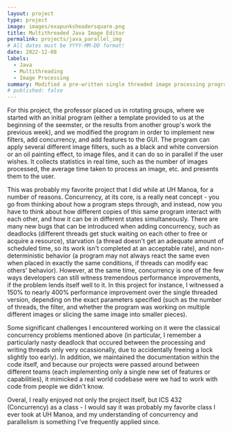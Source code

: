 ```yaml
---
layout: project
type: project
image: images/exapunksheadersquare.png
title: Multithreaded Java Image Editor
permalink: projects/java_parallel_img
# All dates must be YYYY-MM-DD format!
date: 2022-12-08
labels:
  - Java
  - Multithreading
  - Image Processing
summary: Modified a pre-written single threaded image processing program in Java, learning about concurrency and gaining substantial performance improvements over the initial template.
# published: false
---
```


For this project, the professor placed us in rotating groups, where we started with an initial program (either a template provided to us at the beginning of the seemster, or the results from another group's work the previous week), and we modified the program in order to implement new filters, add concurrency, and add features to the GUI. The program can apply several different image filters, such as a black and white conversion or an oil painting effect, to image files, and it can do so in parallel if the user wishes. It collects statistics in real time, such as the number of images processed, the average time taken to process an image, etc. and presents them to the user.

This was probably my favorite project that I did while at UH Manoa, for a number of reasons. Concurrency, at its core, is a really neat concept - you go from thinking about how a program steps through, and instead, now you have to think about how different copies of this same program interact with each other, and how it can be in different states simultaneously. There are many new bugs that can be introduced when adding concurrency, such as deadlocks (different threads get stuck waiting on each other to free or acquire a resource), starvation (a thread doesn't get an adequate amount of scheduled time, so its work isn't completed at an acceptable rate), and non-deterministic behavior (a program may not always react the same even when placed in exactly the same conditions, if threads can modify eac others' behavior). However, at the same time, concurrency is one of the few ways developers can still witness tremendous performance improvements, if the problem lends itself well to it. In this project for instance, I witnessed a 150% to nearly 400% performance improvement over the single threaded version, depending on the exact parameters specified (such as the number of threads, the filter, and whether the program was working on multiple different images or slicing the same image into smaller pieces).

Some significant challenges I encountered working on it were the classical concurrency problems mentioned above (in particular, I remember a particularly nasty deadlock that occured between the processing and writing threads only very ocassionally, due to accidentally freeing a lock slightly too early). In addition, we maintained the documentation within the code itself, and because our projects were passed around between different teams (each implementing only a single new set of features or capabilities), it mimicked a real world codebase were we had to work with code from people we didn't know.

Overal, I really enjoyed not only the project itself, but ICS 432 (Concurrency) as a class - I would say it was probably my favorite class I ever took at UH Manoa, and my understanding of concurrency and parallelism is something I've frequently applied since.
